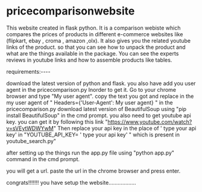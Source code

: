 # pricecomparisonwebsite


This website created in flask python. It is a comparison webiste which compares the prices of products in different e-commerce websites like (flipkart, ebay , croma , amazon ,olx). It also gives you the related youtube links of the product. so that you can see how to unpack the product and what are the things available in the package. You can see the experts reviews in youtube links and how to assemble products like tables.

requirements:----

download the latest version of python and flask.
you also have add you user agent in the pricecomparison.py
Inorder to get it. Go to your chrome browser and type "My user agent".
copy the text you got and replace in the my user agent of " Headers={'User-Agent': My user agent} " in the pricecomparison.py
download latest version of BeautifulSoup using "pip install BeautifulSoup" in the cmd prompt.
you also need to get youtube api key. you can get it by following this  link "https://www.youtube.com/watch?v=sVEytWDWYwM"
Then replace your api key in the place of ' type your api key' in  "YOUTUBE_API_KEY= ' type your api key' " which is present in youtube_search.py"

after setting up the things run the app.py file using "python app.py" command in the cmd prompt.

you will get a url. paste the url in the chrome browser and press enter.

congrats!!!!!!! you have setup the website..................
